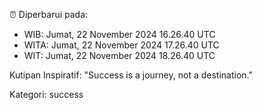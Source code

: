 ⏰ Diperbarui pada:
- WIB: Jumat, 22 November 2024 16.26.40 UTC
- WITA: Jumat, 22 November 2024 17.26.40 UTC
- WIT: Jumat, 22 November 2024 18.26.40 UTC

Kutipan Inspiratif:
"Success is a journey, not a destination."


Kategori: success

